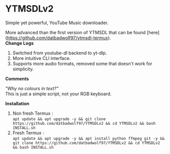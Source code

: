 # YTMSDLv2
Simple yet powerful, YouTube Music downloader.


More advanced than the first version of YTMSDL that can be found [here] (https://github.com/datbadwolf97/ytmsdl-termux).<br>
**Change Logs**
1. Switched from youtube-dl backend to yt-dlp.
2. More intuitive CLI interface.
3. Supports more audio formats, removed some that doesn't work for simplicity.<br>

**Comments**

*"Why no colours in text?"*<br>
This is just a simple script, not your RGB keyboard.<br>

**Installation**<br>
1. Non fresh Termux : <br>
```apt update && apt upgrade -y && git clone https://github.com/datbadwolf97/YTMSDLv2 && cd YTMSDLv2 && bash INSTALL.sh```<br>
2. Fresh Termux : <br>
```apt update && apt upgrade -y && apt install python ffmpeg git -y && git clone https://github.com/datbadwolf97/YTMSDLv2 && cd YTMSDLv2 && bash INSTALL.sh```
